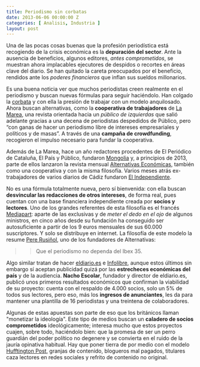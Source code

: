 ```yaml
---
title: Periodismo sin corbatas
date: 2013-06-06 00:00:00 Z
categories: [ Analisis, Industria ]
layout: post
---
```

Una de las pocas cosas buenas que la profesión periodística está recogiendo de la crisis económica es la **depuración del sector**. Ante la ausencia de beneficios, algunos editores, _antes comprometidos_, se muestran ahora implacables ejecutores de despidos o recortes en áreas clave del diario. Se han quitado la careta preocupados por el beneficio, rendidos ante los _poderes financieros_ que inflan sus sueldos millonarios. 

Es una buena noticia ver que muchos periodistas creen realmente en el periodismo y buscan nuevas fórmulas para seguir haciéndolo. Han colgado la [corbata](http://pbs.twimg.com/media/BLd7JU_CEAATWXW.png) y con ella la presión de trabajar con un modelo anquilosado. Ahora buscan alternativas, como la **cooperativa de trabajadores** de [La Marea](http://www.lamarea.com/ "Revista La Marea"), una revista orientada hacia un _público de izquierdas_ que salió adelante gracias a una decena de periodistas despedidos de Público, pero “con ganas de hacer un periodismo libre de intereses empresariales y políticos y de masas”. A través de una **campaña de crowdfunding**, recogieron el impulso necesario para fundar la cooperativa. 

Además de La Marea, hace un año redactores procedentes de El Periódico de Cataluña, El País y Público, fundaron [Mongolia](http://www.revistamongolia.com/ "Mongolia") y, a principios de 2013, parte de ellos lanzaron la revista mensual [Alternativas Económicas](http://alternativaseconomicas.coop/ "Alternativas Económicas"), también como una cooperativa y con la misma filosofía. Varios meses atrás ex-trabajadores de varios diarios de Cádiz fundaron [El Independiente](http://233grados.lainformacion.com/blog/2013/03/c%C3%A1diz-tiene-un-nuevo-diario-en-papel-independiente-como-su-nombre-y-muy-moderno.html/ "El Independiente de Cádiz").

No es una fórmula totalmente nueva, pero sí bienvenida: con ella buscan **desvincular las redacciones de otros intereses**, de forma real, pues cuentan con una base financiera independiente creada por **socios y lectores**. Uno de los grandes referentes de esta filosofía es el francés [Mediapart](http://www.mediapart.fr/ "Mediapart"): aparte de las exclusivas y de _meter el dedo en el ojo_ de algunos ministros, en cinco años desde su fundación ha conseguido ser autosuficiente a partir de los 9 euros mensuales de sus 60.000 suscriptores. Y solo se distribuye en internet. La filosofía de este modelo la resume [Pere Rusiñol](http://alternativaseconomicas.coop/posts/la-economia-de-la-prensa-y-el-malentendido-de-internet "El malentendido de la prensa"), uno de los fundadores de Alternativas: 

>>Que el periodismo no dependa del Ibex 35.

Algo similar tratan de hacer [eldiario.es](http://www.eldiario.es/ "eldiario.es") e [Infolibre](http://www.infolibre.es/ "Infolibre"), aunque estos últimos sin embargo sí aceptan publicidad quizá por las **estrecheces económicas del país** y de la audiencia. **Nacho Escolar**, fundador y director de eldiario.es, publicó unos primeros resultados económicos que confirman la viabilidad de su proyecto: cuenta con el respaldo de 4.000 socios, solo un 5% de todos sus lectores, pero eso, más los **ingresos de anunciantes**, les da para mantener una plantilla de 16 periodistas y una treintena de colaboradores. 

Algunas de estas apuestas son parte de eso que los británicos llaman "monetizar la ideología". Este tipo de medios buscan un **caladero de socios comprometidos** ideológicamente; interesa mucho que estos proyectos cuajen, sobre todo, haciéndolo bien: que la promesa de ser un perro guardián del poder político no degenere y se convierta en el ruido de la jauría opinativa habitual. Hay que poner tierra de por medio con el modelo [Hufftington Post](http://www.huffingtonpost.es/), granjas de contenido, blogueros mal pagados, titulares caza lectores en redes sociales y refrito de contenido no original.